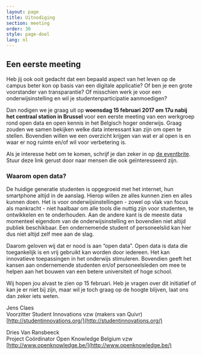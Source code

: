 ```yaml
---
layout: page
title: Uitnodiging
section: meeting
order: 30
style: page-doel
lang: nl
---
```


## Een eerste meeting
Heb jij ook ooit gedacht dat een bepaald aspect van het leven op de campus beter kon op basis van een digitale applicatie? Of ben je een grote voorstander van transparantie? Of misschien werk je voor een onderwijsinstelling en wil je studentenparticipatie aanmoedigen?

Dan nodigen we je graag uit op **woensdag 15 februari 2017 om 17u nabij het centraal station in Brussel** voor een eerste meeting van een werkgroep rond open data en open kennis in het Belgisch hoger onderwijs. Graag zouden we samen bekijken welke data interessant kan zijn om open te stellen. Bovendien willen we een overzicht krijgen van wat er al open is en waar er nog ruimte en/of wil voor verbetering is.

Als je interesse hebt om te komen, schrijf je dan zeker in op [de eventbrite](https://www.eventbrite.nl/e/open-education-kickoff-meeting-registration-29433969796). Stuur deze link gerust door naar mensen die ook geïnteresseerd zijn.

### Waarom open data?
De huidige generatie studenten is opgegroeid met het internet, hun smartphone altijd in de aanslag. Hierop willen ze alles kunnen zien en alles kunnen doen. Het is voor onderwijsinstellingen - zowel op vlak van focus als mankracht - niet haalbaar om alle tools die nuttig zijn voor studenten, te ontwikkelen en te onderhouden. Aan de andere kant is de meeste data momenteel eigendom van de onderwijsinstelling en bovendien niet altijd publiek beschikbaar. Een ondernemende student of personeelslid kan hier dus niet altijd zelf mee aan de slag.

Daarom geloven wij dat er nood is aan “open data”. Open data is data die toegankelijk is en vrij gebruikt kan worden door iedereen. Het kan innovatieve toepassingen in het onderwijs stimuleren. Bovendien geeft het kansen aan ondernemende studenten en/of personeelsleden om mee te helpen aan het bouwen van een betere universiteit of hoge school.

Wij hopen jou alvast te zien op 15 februari. Heb je vragen over dit initiatief of kan je er niet bij zijn, maar wil je toch graag op de hoogte blijven, laat ons dan zeker iets weten.

Jens Claes  
Voorzitter Student Innovations vzw (makers van Quivr)  
[http://studentinnovations.org/](http://studentinnovations.org/)

Dries Van Ransbeeck  
Project Coördinator Open Knowledge Belgium vzw  
[http://www.openknowledge.be/](http://www.openknowledge.be/)
